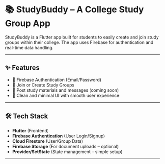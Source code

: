 # 📚 StudyBuddy – A College Study Group App

StudyBuddy is a Flutter app built for students to easily create and join study groups within their college. The app uses Firebase for authentication and real-time data handling.

---

## ✨ Features

- 🔐 Firebase Authentication (Email/Password)
- 👥 Join or Create Study Groups
- 📝 Post study materials and messages (coming soon)
- 🎯 Clean and minimal UI with smooth user experience

---

## 🛠️ Tech Stack

- **Flutter** (Frontend)
- **Firebase Authentication** (User Login/Signup)
- **Cloud Firestore** (User/Group Data)
- **Firebase Storage** (For document uploads – optional)
- **Provider/SetState** (State management – simple setup)

---